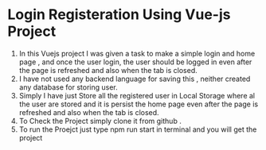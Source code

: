 # Login Registeration Using Vue-js Project


1) In this Vuejs project  I was given a task to make a simple login and home page , and once the user  login, the user should be logged in even after the page is refreshed and also when the tab is closed.
2) I have not used any backend language for saving this , neither created any database for storing user.
3) Simply I have just Store all the registered user in Local Storage where al the user are stored and it is persist the home page even after the page is refreshed and also when the tab is closed.
4) To Check the Project simply clone it from github .
5)  To run the Proejct just type npm run start in terminal and you will get the project
